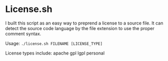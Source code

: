 License.sh
==========

I built this script as an easy way to preprend a license to a source file.
It can detect the source code language by the file extension to use the proper
comment syntax.

Usage: `./license.sh FILENAME [LICENSE_TYPE]`

License types include: apache gpl lgpl personal
